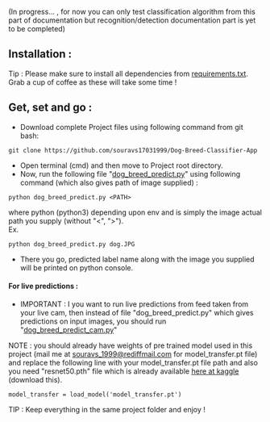 (In progress... , for now you can only test classification algorithm from this part of documentation but recognition/detection documentation part is yet to be completed)     
## Installation :     
Tip : Please make sure to install all dependencies from [requirements.txt](https://github.com/souravs17031999/Dog-Breed-Classifier-App/blob/master/requirements.txt).       
Grab a cup of coffee as these will take some time !      
## Get, set and go :        
* Download complete Project files using following command from git bash:       
```
git clone https://github.com/souravs17031999/Dog-Breed-Classifier-App      
```     
* Open terminal (cmd) and then move to Project root directory.   
* Now, run the following file "[dog_breed_predict.py](https://github.com/souravs17031999/Dog-Breed-Classifier-App/blob/master/dog_breed_predict.py)" using following command (which also gives path of image supplied) :     
```
python dog_breed_predict.py <PATH>
```  
where python (python3) depending upon env and <PATH> is simply the image actual path you supply (without "<", ">").    
Ex.  
 
``` 
python dog_breed_predict.py dog.JPG
```    
* There you go, predicted label name along with the image you supplied will be printed on python console.  

#### For live predictions :     
* IMPORTANT : I you want to run live predictions from feed taken from your live cam, then instead of file "dog_breed_predict.py" which gives predictions on input images, you should run "[dog_breed_predict_cam.py](https://github.com/souravs17031999/Dog-Breed-Classifier-App/blob/master/dog_breed_predict_cam.py)"     

NOTE : you should already have weights of pre trained model used in this project (mail me at souravs_1999@rediffmail.com for model_transfer.pt file) and replace the following line with your model_transfer.pt file path and also you need "resnet50.pth" file which is already available [here at kaggle](https://www.kaggle.com/pytorch/resnet50) (download this).     
```
model_transfer = load_model('model_transfer.pt')   
```   
TIP : Keep everything in the same project folder and enjoy !     
